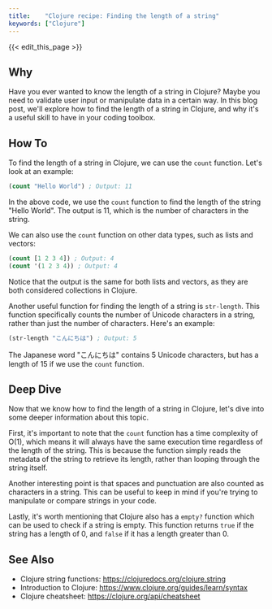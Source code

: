 ```yaml
---
title:    "Clojure recipe: Finding the length of a string"
keywords: ["Clojure"]
---
```


{{< edit_this_page >}}

## Why
Have you ever wanted to know the length of a string in Clojure? Maybe you need to validate user input or manipulate data in a certain way. In this blog post, we'll explore how to find the length of a string in Clojure, and why it's a useful skill to have in your coding toolbox.

## How To
To find the length of a string in Clojure, we can use the `count` function. Let's look at an example:

```Clojure
(count "Hello World") ; Output: 11
```

In the above code, we use the `count` function to find the length of the string "Hello World". The output is 11, which is the number of characters in the string.

We can also use the `count` function on other data types, such as lists and vectors:

```Clojure
(count [1 2 3 4]) ; Output: 4
(count '(1 2 3 4)) ; Output: 4
```

Notice that the output is the same for both lists and vectors, as they are both considered collections in Clojure.

Another useful function for finding the length of a string is `str-length`. This function specifically counts the number of Unicode characters in a string, rather than just the number of characters. Here's an example:

```Clojure
(str-length "こんにちは") ; Output: 5
```

The Japanese word "こんにちは" contains 5 Unicode characters, but has a length of 15 if we use the `count` function.

## Deep Dive
Now that we know how to find the length of a string in Clojure, let's dive into some deeper information about this topic.

First, it's important to note that the `count` function has a time complexity of O(1), which means it will always have the same execution time regardless of the length of the string. This is because the function simply reads the metadata of the string to retrieve its length, rather than looping through the string itself.

Another interesting point is that spaces and punctuation are also counted as characters in a string. This can be useful to keep in mind if you're trying to manipulate or compare strings in your code.

Lastly, it's worth mentioning that Clojure also has a `empty?` function which can be used to check if a string is empty. This function returns `true` if the string has a length of 0, and `false` if it has a length greater than 0.

## See Also
- Clojure string functions: https://clojuredocs.org/clojure.string
- Introduction to Clojure: https://www.clojure.org/guides/learn/syntax
- Clojure cheatsheet: https://clojure.org/api/cheatsheet